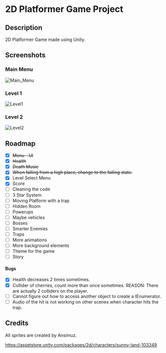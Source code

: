 # 2D Platformer Game Project
<!-- 
## Table of Contents
 -->

## Description

2D Platformer Game made using Unity.

## Screenshots

### Main Menu
![Main_Menu](https://user-images.githubusercontent.com/73590188/132981793-501a2db9-4391-4c13-82d4-76b0de3f1038.PNG)

### Level 1
![Level1](https://user-images.githubusercontent.com/73590188/132983001-53a139ab-557a-4832-895a-2b4e8c5ff7a8.PNG)

### Level 2
![Level2](https://user-images.githubusercontent.com/73590188/132983005-d7d350bd-8349-4c76-8ab6-3d9620b718ed.PNG)

## Roadmap 


- [X] ~~Menu - UI~~
- [X] ~~Health~~
- [X] ~~Death Music~~
- [X] ~~When falling from a high place, change to the falling state.~~
- [X] Level Select Menu
- [X] Score
- [ ] Cleaning the code
- [ ] 3 Star System
- [ ] Moving Platform with a trap
- [ ] Hidden Room
- [ ] Powerups
- [ ] Maybe vehicles
- [ ] Bosses
- [ ] Smarter Enemies
- [ ] Traps
- [ ] More animations
- [ ] More background elements
- [ ] Theme for the game
- [ ] Story

#### Bugs

- [x] Health decreases 2 times sometimes. 
- [x] Collider of cherries, count more than once sometimes. REASON: There are actually 2 colliders on the player. 
- [ ] Cannot figure out how to access another object to create a IEnumerator.
- [ ] Audio of the hit is not working on other scenes when character hits the trap.

## Credits

All sprites are created by Ansimuz.

https://assetstore.unity.com/packages/2d/characters/sunny-land-103349


